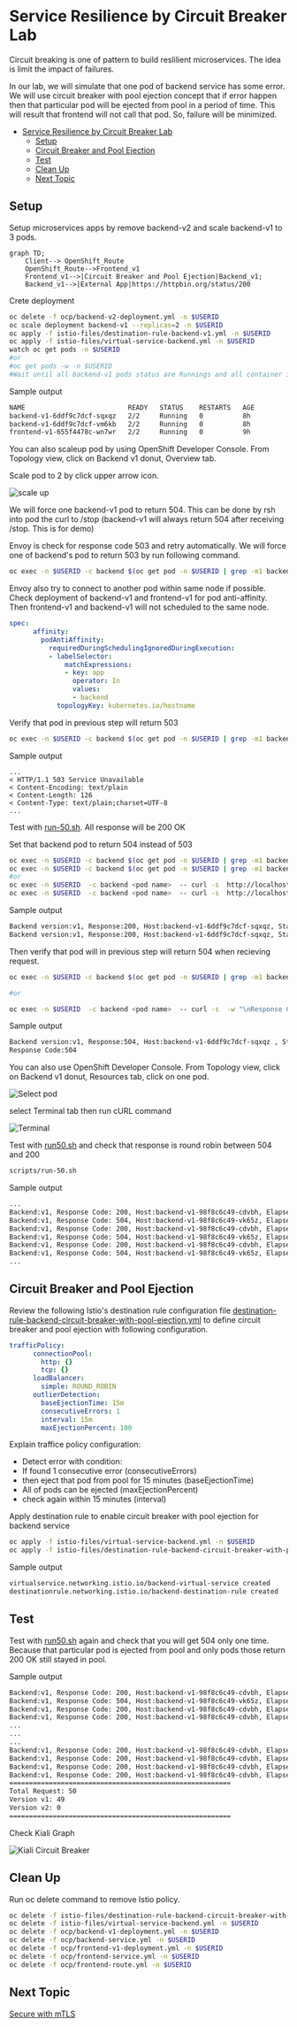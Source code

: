 # Service Resilience by Circuit Breaker Lab

Circuit breaking is one of pattern to build reslilient microservices. The idea is limit the impact of failures.

In our lab, we will simulate that one pod of backend service has some error. We will use circuit breaker with pool ejection concept that if error happen then that particular pod will be ejected from pool in a period of time. This will result that frontend will not call that pod. So, failure will be minimized.

<!-- TOC -->

- [Service Resilience by Circuit Breaker Lab](#service-resilience-by-circuit-breaker-lab)
  - [Setup](#setup)
  - [Circuit Breaker and Pool Ejection](#circuit-breaker-and-pool-ejection)
  - [Test](#test)
  - [Clean Up](#clean-up)
  - [Next Topic](#next-topic)

<!-- /TOC -->


## Setup

Setup microservices apps by remove backend-v2 and scale backend-v1 to 3 pods. 

<!-- ![microservices circuit brekaer](../images/microservices-circuit-breaker.png) -->
```mermaid
graph TD;
    Client--> OpenShift_Route
    OpenShift_Route-->Frontend_v1
    Frontend_v1-->|Circuit Breaker and Pool Ejection|Backend_v1;
    Backend_v1-->|External App|https://httpbin.org/status/200
```

Crete deployment

```bash
oc delete -f ocp/backend-v2-deployment.yml -n $USERID
oc scale deployment backend-v1 --replicas=2 -n $USERID
oc apply -f istio-files/destination-rule-backend-v1.yml -n $USERID
oc apply -f istio-files/virtual-service-backend.yml -n $USERID
watch oc get pods -n $USERID
#or 
#oc get pods -w -n $USERID
#Wait until all backend-v1 pods status are Runnings and all container in pods are ready (2/2)
```

Sample output

```bash
NAME                          READY   STATUS    RESTARTS   AGE
backend-v1-6ddf9c7dcf-sqxqz   2/2     Running   0          8h
backend-v1-6ddf9c7dcf-vm6kb   2/2     Running   0          8h
frontend-v1-655f4478c-wn7wr   2/2     Running   0          9h
```

You can also scaleup pod by using OpenShift Developer Console. From Topology view, click on Backend v1 donut, Overview tab.

Scale pod to 2 by click upper arrow icon.

![scale up](../images/openshift-dev-console-scaleup.png)

We will force one backend-v1 pod to return 504. This can be done by rsh into pod the curl to /stop (backend-v1 will always return 504 after receiving /stop. This is for demo)


Envoy is check for response code 503 and retry automatically. We will force one of backend's pod to return 503 by run following command.

```bash
oc exec -n $USERID -c backend $(oc get pod -n $USERID | grep -m1 backend | cut -d " " -f1) -- curl -s http://localhost:8080/not_ready
```
Envoy also try to connect to another pod within same node if possible. Check deployment of backend-v1 and frontend-v1 for pod anti-affinity. Then frontend-v1 and backend-v1 will not scheduled to the same node.

```yaml
spec:
      affinity:
        podAntiAffinity:
          requiredDuringSchedulingIgnoredDuringExecution:
          - labelSelector:
              matchExpressions:
              - key: app
                operator: In
                values:
                - backend
            topologyKey: kubernetes.io/hostname
```

Verify that pod in previous step will return 503
```bash
oc exec -n $USERID -c backend $(oc get pod -n $USERID | grep -m1 backend | cut -d " " -f1) -- curl -v -s http://localhost:8080
```
Sample output
```
...
< HTTP/1.1 503 Service Unavailable
< Content-Encoding: text/plain
< Content-Length: 126
< Content-Type: text/plain;charset=UTF-8
...
```
Test with [run-50.sh](../scripts/run-50.sh). All response will be 200 OK


Set that backend pod to return 504 instead of 503

```bash
oc exec -n $USERID -c backend $(oc get pod -n $USERID | grep -m1 backend | cut -d " " -f1) -- curl -s http://localhost:8080/ready
oc exec -n $USERID -c backend $(oc get pod -n $USERID | grep -m1 backend | cut -d " " -f1) -- curl -s http://localhost:8080/stop
#or
oc exec -n $USERID  -c backend <pod name>  -- curl -s  http://localhost:8080/ready
oc exec -n $USERID  -c backend <pod name>  -- curl -s  http://localhost:8080/stop
```

Sample output
```bash
Backend version:v1, Response:200, Host:backend-v1-6ddf9c7dcf-sqxqz, Status:200, Message: Readiness: true
Backend version:v1, Response:200, Host:backend-v1-6ddf9c7dcf-sqxqz, Status:200, Message: Liveness: false

```

Then verify that pod will in previous step will return 504 when recieving request.

```bash
oc exec -n $USERID -c backend $(oc get pod -n $USERID | grep -m1 backend | cut -d " " -f1) -- curl -s  -w "\nResponse Code:%{response_code}" http://localhost:8080

#or

oc exec -n $USERID  -c backend <pod name>  -- curl -s  -w "\nResponse Code:%{response_code}" http://localhost:8080
```

Sample output

```bash
Backend version:v1, Response:504, Host:backend-v1-6ddf9c7dcf-sqxqz , Status:504, Message: Application liveness is set to false
Response Code:504
```


You can also use OpenShift Developer Console. From Topology view, click on Backend v1 donut, Resources tab, click on one pod.

![Select pod](../images/openshift-console-pod.png)

select Terminal tab then run cURL command

![Terminal](../images/openshift-console-terminal.png)

Test with [run50.sh](../scripts/run-50.sh) and check that response is round robin between 504 and 200 

```bash
scripts/run-50.sh
```

Sample output

```bash
...
Backend:v1, Response Code: 200, Host:backend-v1-98f8c6c49-cdvbh, Elapsed Time:1.508606 sec
Backend:v1, Response Code: 504, Host:backend-v1-98f8c6c49-vk65z, Elapsed Time:0.161270 sec
Backend:v1, Response Code: 200, Host:backend-v1-98f8c6c49-cdvbh, Elapsed Time:0.367105 sec
Backend:v1, Response Code: 504, Host:backend-v1-98f8c6c49-vk65z, Elapsed Time:0.139964 sec
Backend:v1, Response Code: 200, Host:backend-v1-98f8c6c49-cdvbh, Elapsed Time:0.358144 sec
Backend:v1, Response Code: 504, Host:backend-v1-98f8c6c49-vk65z, Elapsed Time:0.148808 sec
...
```

## Circuit Breaker and Pool Ejection

Review the following Istio's destination rule configuration file [destination-rule-backend-circuit-breaker-with-pool-ejection.yml](../istio-files/destination-rule-backend-circuit-breaker-with-pool-ejection.yml)  to define circuit breaker and pool ejection with following configuration.

```yaml
trafficPolicy:
      connectionPool:
        http: {}
        tcp: {}
      loadBalancer:
        simple: ROUND_ROBIN
      outlierDetection:
        baseEjectionTime: 15m
        consecutiveErrors: 1
        interval: 15m
        maxEjectionPercent: 100
```

Explain traffice policy configuration:

- Detect error with condition:
- If found 1 consecutive error (consecutiveErrors)
- then eject that pod from pool for 15 minutes (baseEjectionTime)
- All of pods can be ejected (maxEjectionPercent)
- check again within 15 minutes (interval)

Apply destination rule to enable circuit breaker with pool ejection for backend service

```bash
oc apply -f istio-files/virtual-service-backend.yml -n $USERID
oc apply -f istio-files/destination-rule-backend-circuit-breaker-with-pool-ejection.yml -n $USERID
```

Sample output

```bash
virtualservice.networking.istio.io/backend-virtual-service created
destinationrule.networking.istio.io/backend-destination-rule created
```

## Test

Test with [run50.sh](../scripts/run-50.sh) again and check that you will get 504 only one time. Because that particular pod is ejected from pool and only pods those return 200 OK still stayed in pool.

Sample output

```bash
Backend:v1, Response Code: 200, Host:backend-v1-98f8c6c49-cdvbh, Elapsed Time:1.508682 sec
Backend:v1, Response Code: 504, Host:backend-v1-98f8c6c49-vk65z, Elapsed Time:0.174340 sec
Backend:v1, Response Code: 200, Host:backend-v1-98f8c6c49-cdvbh, Elapsed Time:0.371816 sec
Backend:v1, Response Code: 200, Host:backend-v1-98f8c6c49-cdvbh, Elapsed Time:0.366507 sec
...
...
...
Backend:v1, Response Code: 200, Host:backend-v1-98f8c6c49-cdvbh, Elapsed Time:0.362117 sec
Backend:v1, Response Code: 200, Host:backend-v1-98f8c6c49-cdvbh, Elapsed Time:0.470078 sec
Backend:v1, Response Code: 200, Host:backend-v1-98f8c6c49-cdvbh, Elapsed Time:0.363250 sec
Backend:v1, Response Code: 200, Host:backend-v1-98f8c6c49-cdvbh, Elapsed Time:0.485674 sec
========================================================
Total Request: 50
Version v1: 49
Version v2: 0
========================================================
```

Check Kiali Graph

![Kiali Circuit Breaker](../images/kiali-graph-circuit-breaker.png)

## Clean Up

Run oc delete command to remove Istio policy.

```bash
oc delete -f istio-files/destination-rule-backend-circuit-breaker-with-pool-ejection.yml -n $USERID
oc delete -f istio-files/virtual-service-backend.yml -n $USERID
oc delete -f ocp/backend-v1-deployment.yml -n $USERID
oc delete -f ocp/backend-service.yml -n $USERID
oc delete -f ocp/frontend-v1-deployment.yml -n $USERID
oc delete -f ocp/frontend-service.yml -n $USERID
oc delete -f ocp/frontend-route.yml -n $USERID
```

## Next Topic

[Secure with mTLS](./09-securing-with-mTLS.md)
